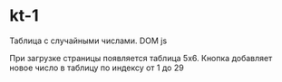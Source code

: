 # kt-1
Таблица с случайными числами. DOM js

При загрузке страницы появляется таблица 5х6. Кнопка добавляет новое число в таблицу по индексу от 1 до 29

